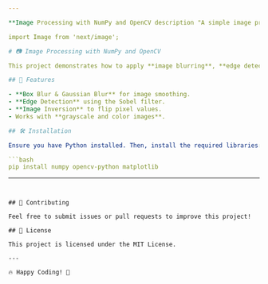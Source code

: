 ```yaml
---

**Image Processing with NumPy and OpenCV description "A simple image processing project that applies blurring, edge detection, and color inversion using NumPy and OpenCV."**

import Image from 'next/image';

# 📷 Image Processing with NumPy and OpenCV

This project demonstrates how to apply **image blurring**, **edge detection (Sobel filter)**, and **color inversion** using **NumPy** and **OpenCV** in Python.

## 🚀 Features

- **Box Blur & Gaussian Blur** for image smoothing.
- **Edge Detection** using the Sobel filter.
- **Image Inversion** to flip pixel values.
- Works with **grayscale and color images**.

## 🛠️ Installation

Ensure you have Python installed. Then, install the required libraries:

```bash
pip install numpy opencv-python matplotlib
```
--- 
```


## 🤝 Contributing

Feel free to submit issues or pull requests to improve this project!

## 📜 License

This project is licensed under the MIT License.

---

🔥 Happy Coding! 🚀

